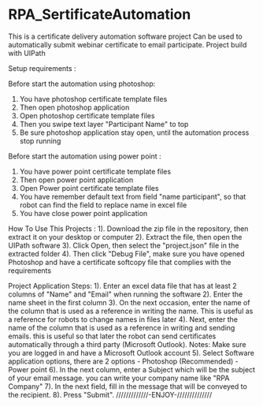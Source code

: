 

# RPA_SertificateAutomation
This is a certificate delivery automation software project
Can be used to automatically submit webinar certificate to email participate. 
Project build with UIPath

Setup requirements :

Before start the automation using photoshop:
1. You have photoshop certificate template files
2. Then open photoshop application
3. Open photoshop certificate template files
4. Then you swipe text layer "Participant Name" to top
5. Be sure photoshop application stay open, until the automation process stop running

Before start the automation using power point :
1. You have power point certificate template files
2. Then open power point application
3. Open Power point certificate template files
4. You have remember default text from field "name participant",
   so that robot can find the field to replace name in excel file
5. You have close power point application


How To Use This Projects :
1). Download the zip file in the repository, then extract it on your desktop or computer
2). Extract the file, then open the UIPath software
3). Click Open, then select the "project.json" file in the extracted folder
4). Then click "Debug File", make sure you have opened Photoshop and have a certificate softcopy file that complies with the requirements


Project Application Steps:
1). Enter an excel data file that has at least 2 columns of "Name" and "Email" when running the software
2). Enter the name sheet in the first column
3). On the next occasion, enter the name of the column that is used as a reference in writing the name. This is useful as a reference for robots to change names in files later
4). Next, enter the name of the column that is used as a reference in writing and sending emails. this is useful so that later the robot can send certificates automatically through a third party (Microsoft Outlook). Notes: Make sure you are logged in and have a Microsoft Outlook account
5). Select Software application options, there are 2 options
    - Photoshop (Recommended)
    - Power point
6). In the next column, enter a Subject which will be the subject of your email message. you can write your company name like "RPA Company"
7). In the next field, fill in the message that will be conveyed to the recipient.
8). Press "Submit".
/////////////-ENJOY-//////////////
